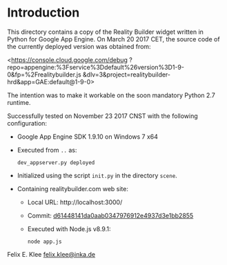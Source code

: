 Introduction
============

This directory contains a copy of the Reality Builder widget written in Python
for Google App Engine. On March 20 2017 CET, the source code of the currently
deployed version was obtained from:

<https://console.cloud.google.com/debug
?repo=appengine:%3Fservice%3Ddefault%26version%3D1-9-0&fp=%2Frealitybuilder.js
&dlv=3&project=realitybuilder-hrd&app=GAE:default@1-9-0>

The intention was to make it workable on the soon mandatory Python 2.7 runtime.

Successfully tested on November 23 2017 CNST with the following configuration:

  * Google App Engine SDK 1.9.10 on Windows 7 x64
  
  * Executed from `..` as:
  
        dev_appserver.py deployed
        
  * Initialized using the script `init.py` in the directory `scene`.
  
  * Containing realitybuilder.com web site:
  
      - Local URL: http://localhost:3000/

      - Commit: [d61448141da0aab0347976912e4937d3e1bb2855][1]

      - Executed with Node.js v8.9.1:

            node app.js

Felix E. Klee <felix.klee@inka.de>

[1]: https://github.com/feklee/realitybuilder.com/commit/d61448141da0aab0347976912e4937d3e1bb2855
